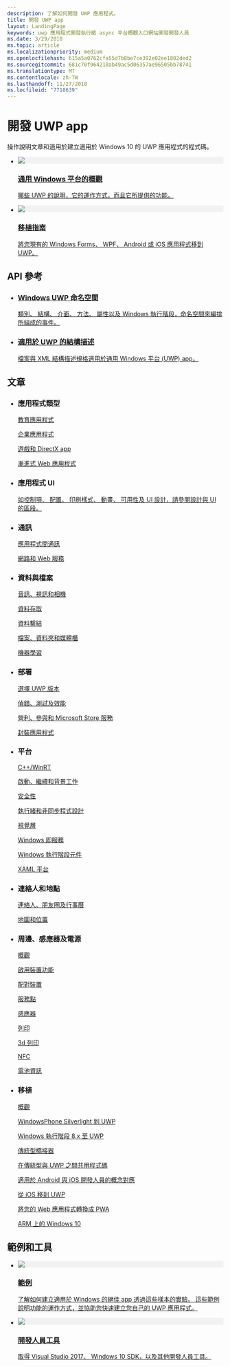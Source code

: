 ```yaml
---
description: 了解如何開發 UWP 應用程式。
title: 開發 UWP app
layout: LandingPage
keywords: uwp 應用程式開發執行緒 async 平台概觀入口網站開發開發人員
ms.date: 3/29/2018
ms.topic: article
ms.localizationpriority: medium
ms.openlocfilehash: 615a5a0762cfa55d7b8be7ce392e02ee1802ded2
ms.sourcegitcommit: 681c70f964210ab49ac5d06357ae96505bb78741
ms.translationtype: MT
ms.contentlocale: zh-TW
ms.lasthandoff: 11/27/2018
ms.locfileid: "7718639"
---
```

<div> 
<h1>開發 UWP app</h1>
<p>操作說明文章和適用於建立適用於 Windows 10 的 UWP 應用程式的程式碼。 </p> 
</div>

<ul class="panelContent cardsH" style="margin-left: 1px">
    <li>
        <a href="/windows/uwp/get-started/universal-application-platform-guide" style="display:block">
        <div class="cardSize">
            <div class="cardPadding">
                <div class="card">
                    <div class="cardImageOuter">
                        <div class="cardImage" style="background-color: #f2f2f2">                 
                            <img src="http://docs.microsoft.com//media/hubs/windows/win_developer-uwp.svg" alt=" "/>
                        </div>
                    </div>
                    <div class="cardText">
                        <h3>通用 Windows 平台的概觀</h3>
                        <p>哪些 UWP 的說明，它的運作方式，而且它所提供的功能。</p>
                    </div>
                </div>
            </div>
        </div>
        </a>
    </li>
    <li>
        <a href="/windows/uwp/porting/index" style="display:block">
        <div class="cardSize">
            <div class="cardPadding">
                <div class="card">
                    <div class="cardImageOuter">
                        <div class="cardImage" style="background-color: #f2f2f2">                
                            <img src="http://docs.microsoft.com/media/illustrations/teams-fast-track.svg" alt=" " />
                        </div>
                    </div>                
                    <div class="cardText">
                        <h3>移植指南</h3>
                        <p>將您現有的 Windows Forms、 WPF、 Android 或 iOS 應用程式移到 UWP。 </p>
                    </div>
                </div>
            </div>
        </div>
        </a>
    </li>                 
</ul>

## <a name="api-reference"></a>API 參考

<ul class="panelContent cardsH" style="margin-left: 1px">
    <li>
        <a href="/uwp/api" style="display:block">
        <div class="cardSize">
            <div class="cardPadding">
                <div class="card">
                    <div class="cardText">
                        <h3>Windows UWP 命名空間</h3>
                        <p>類別、 結構、 介面、 方法、 屬性以及 Windows 執行階段，命名空間來編排所組成的事件。</p>
                    </div>
                </div>
            </div>
        </div>
        </a>
    </li>
    <li>
        <a href="/uwp/schemas/" style="display:block">
        <div class="cardSize">
            <div class="cardPadding">
                <div class="card">
                    <div class="cardText">
                        <h3>適用於 UWP 的結構描述</h3>
                        <p>檔案與 XML 結構描述規格適用於通用 Windows 平台 (UWP) app。 </p>
                    </div>
                </div>
            </div>
        </div>
        </a>
    </li>                 
</ul>

## <a name="articles"></a>文章

<ul class="panelContent cardsL" style="margin-left: 1px">
    <li>              
        <div style="display:block" class="cardSize">
            <div style="display:block" class="cardPadding">
                <div style="display:block" class="card">
                    <div style="display:block" class="cardText">
                        <h3>應用程式類型</h3>
                        <p style="display: block;"><a  href="/windows/uwp/apps-for-education/">教育應用程式</a></p>
                        <p style="display: block;"><a  href="/windows/uwp/enterprise/">企業應用程式</a></p>
                        <p style="display: block;"><a  href="/windows/uwp/gaming/">遊戲和 DirectX app</a></p>
                        <p style="display: block;"><a  href="/microsoft-edge/progressive-web-apps">漸進式 Web 應用程式</a></p>
                    </div>
                </div>
            </div>
        </div>        
    </li>  
    <li>
        <div style="display:block" class="cardSize">
            <div style="display:block" class="cardPadding">
                <div style="display:block" class="card">
                    <div style="display:block" class="cardText">
                        <h3>應用程式 UI</h3>
                        <p><a href="https://developer.microsoft.com/windows/apps/design">如控制項、 配置、 印刷樣式、 動畫、 可用性及 UI 設計，請參閱設計與 UI 的區段。</a></p>
                    </div>
                </div>
            </div>
        </div>
    </li>       
    <li>    
        <div style="display:block" class="cardSize">
            <div style="display:block" class="cardPadding">
                <div style="display:block" class="card">
                    <div style="display:block" class="cardText">
                        <h3>通訊</h3>
                        <p><a style="display:block" href="/windows/uwp/app-to-app/">應用程式間通訊</a></p>
                        <p><a style="display:block" href="/windows/uwp/networking/">網路和 Web 服務</a></p>
                    </div>
                </div>
            </div>
        </div>
    </li>
    <li>
        <div style="display:block"  class="cardSize">
            <div style="display:block"  class="cardPadding">
                <div style="display:block"  class="card">
                    <div style="display:block"  class="cardText">
                        <h3>資料與檔案</h3>
                        <p style="display:block"><a href="/windows/uwp/audio-video-camera/">音訊、視訊和相機</a></p>
                        <p><a href="/windows/uwp/data-access/" style="display:block" >資料存取</a></p>
                        <p><a href="/windows/uwp/data-binding/"style="display:block" >資料繫結</a></p>
                        <p><a href="/windows/uwp/files/" style="display:block" >檔案、資料夾和媒體櫃</a></p>
                        <p style="display:block"><a href="/windows/uwp/machine-learning/">機器學習</a></p>
                    </div>
                </div>
            </div>
        </div>
    </li>    
    <li>              
        <div class="cardSize" style="display:block">
            <div class="cardPadding" style="display:block">
                <div class="card" style="display:block">
                    <div class="cardText" style="display:block">
                        <h3>部署</h3>
                        <p style="display:block"><a href="/windows/uwp/updates-and-versions/choose-a-uwp-version">選擇 UWP 版本</a></p>
                        <p style="display:block"><a href="/windows/uwp/debug-test-perf/">偵錯、測試及效能</a></p>
                        <p style="display:block"><a href="/windows/uwp/monetize/">營利、參與和 Microsoft Store 服務</a></p>                        
                        <p style="display:block"><a href="/windows/uwp/packaging/">封裝應用程式</a></p>
                    </div>
                </div>
            </div>
        </div>        
    </li>       
    <li>              
        <div style="display:block" class="cardSize">
            <div style="display:block" class="cardPadding">
                <div style="display:block" class="card">
                    <div style="display:block" class="cardText">
                        <h3>平台</h3>
                        <p style="display:block"><a href="/windows/uwp/cpp-and-winrt-apis/">C++/WinRT</a></p>
                        <p style="display:block"><a href="/windows/uwp/launch-resume/">啟動、繼續和背景工作</a></p>
                        <p style="display:block"><a href="/windows/uwp/security/">安全性</a></p>
                        <p style="display:block"><a href="/windows/uwp/threading-async/">執行緒和非同步程式設計</a></p>
                        <p style="display:block"><a href="/windows/uwp/composition/visual-layer">視覺層</a></p>
                        <p style="display:block"><a href="/windows/uwp/updates-and-versions/application-development-for-windows-as-a-service">Windows 即服務</a></p>
                        <p style="display:block"><a href="/windows/uwp/winrt-components/">Windows 執行階段元件</a></p>                 
                        <p style="display:block"><a href="/windows/uwp/xaml-platform/">XAML 平台</a></p>                    
                    </div>
                </div>
            </div>
        </div>        
    </li>
     <li>              
        <div style="display:block" class="cardSize">
            <div style="display:block" class="cardPadding">
                <div style="display:block" class="card">
                    <div style="display:block" class="cardText">
                        <h3>連絡人和地點</h3>
                        <p style="display:block"><a href="/windows/uwp/contacts-and-calendar/">連絡人、朋友圈及行事曆</a></p>
                        <p style="display:block"><a href="/windows/uwp/maps-and-location/">地圖和位置</a></p>
                    </div>
                </div>
            </div>
        </div>        
    </li>      
     <li>              
        <div style="display:block" class="cardSize">
            <div style="display:block" class="cardPadding">
                <div style="display:block" class="card">
                    <div style="display:block" class="cardText">
                        <h3>周邊、感應器及電源</h3>
                        <p style="display:block"><a href="/windows/uwp/contacts-and-calendar/">概觀</a></p>
                        <p style="display:block"><a href="/windows/uwp/devices-sensors/enable-device-capabilities">啟用裝置功能</a></p>
                        <p style="display:block"><a href="/windows/uwp/devices-sensors/pair-devices">配對裝置</a></p>
                        <p style="display:block"><a href="/windows/uwp/devices-sensors/point-of-service">服務點</a></p>
                        <p style="display:block"><a href="/windows/uwp/devices-sensors/sensors">感應器</a></p>
                        <p style="display:block"><a href="/windows/uwp/devices-sensors/printing-and-scanning">列印</a></p>
                        <p style="display:block"><a href="/windows/uwp/devices-sensors/3d-printing">3d 列印</a></p>
                        <p style="display:block"><a href="/windows/uwp/devices-sensors/nfc">NFC</a></p>
                        <p style="display:block"><a href="/windows/uwp/devices-sensors/get-battery-info">電池資訊</a></p>
                    </div>
                </div>
            </div>
        </div>        
    </li> 
     <li>              
        <div style="display:block" class="cardSize">
            <div style="display:block" class="cardPadding">
                <div style="display:block" class="card">
                    <div style="display:block" class="cardText">
                        <h3>移植</h3>
                        <p style="display:block"><a href="/windows/uwp/porting/">概觀</a></p>
                        <p style="display:block"><a href="/windows/uwp/porting/wpsl-to-uwp-root">WindowsPhone Silverlight 到 UWP</a></p>
                        <p style="display:block"><a href="/windows/uwp/porting/w8x-to-uwp-root">Windows 執行階段 8.x 至 UWP</a></p>
                        <p style="display:block"><a href="/windows/uwp/porting/desktop-to-uwp-root">傳統型橋接器</a></p>
                        <p style="display:block"><a href="/windows/uwp/porting/desktop-to-uwp-migrate">在傳統型與 UWP 之間共用程式碼</a></p>
                        <p style="display:block"><a href="/windows/uwp/porting/android-ios-uwp-map">適用於 Android 與 iOS 開發人員的概念對應</a></p>
                        <p style="display:block"><a href="/windows/uwp/porting/ios-to-uwp-root">從 iOS 移到 UWP</a></p>
                        <p style="display:block"><a href="/microsoft-edge/progressive-web-apps">將您的 Web 應用程式轉換成 PWA</a></p>
                        <p style="display:block"><a href="/windows/uwp/porting/apps-on-arm">ARM 上的 Windows 10</a></p>
                    </div>
                </div>
            </div>
        </div>        
    </li>           
    <!-- <li>              
        <div style="display:block" class="cardSize">
            <div style="display:block" class="cardPadding">
                <div style="display:block" class="card">
                    <div style="display:block" class="cardText">
                        <h3>Processes and threading</h3>
                        <p style="display:block"><a href="/windows/uwp/launch-resume/">Launching, resuming, and background tasks</a></p>
                        <p style="display:block"><a href="/windows/uwp/threading-async/">Threading and async programming</a></p>
                    </div>
                </div>
            </div>
        </div>        
    </li>                         -->
</ul>


 ## <a name="samples-and-tools"></a>範例和工具

 <ul class="panelContent cardsH" style="margin-left: 1px">
    <li>
        <a href="https://developer.microsoft.com/windows/samples">
        <div class="cardSize">
            <div class="cardPadding">
                <div class="card">
                    <div class="cardImageOuter">
                        <div class="cardImage" style="background-color: #f2f2f2">                 
                            <img src="http://docs.microsoft.com/media/illustrations/sql-database-develop.svg" alt=" "/>
                        </div>
                    </div>
                    <div class="cardText">
                        <h3>範例</h3>
                        <p> 了解如何建立適用於 Windows 的絕佳 app 透過這些樣本的實驗。 這些範例說明功能的運作方式，並協助您快速建立您自己的 UWP 應用程式。</p>
                    </div>
                </div>
            </div>
        </div>
        </a>
    </li>
    <li>
        <a href="https://developer.microsoft.com/windows/downloads" style="display:block">
        <div class="cardSize">
            <div class="cardPadding">
                <div class="card">
                    <div class="cardImageOuter">
                        <div class="cardImage" style="background-color: #f2f2f2">                
                            <img src="http://docs.microsoft.com/media/illustrations/sql-get-started-download.svg" alt=" " />
                        </div>
                    </div>                
                    <div class="cardText">
                        <h3>開發人員工具</h3>
                        <p>取得 Visual Studio 2017、 Windows 10 SDK，以及其他開發人員工具。</p>
                    </div>
                </div>
            </div>
        </div>
        </a>
    </li>                 
</ul>


 